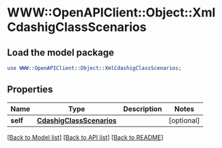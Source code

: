# WWW::OpenAPIClient::Object::XmlCdashigClassScenarios

## Load the model package
```perl
use WWW::OpenAPIClient::Object::XmlCdashigClassScenarios;
```

## Properties
Name | Type | Description | Notes
------------ | ------------- | ------------- | -------------
**self** | [**CdashigClassScenarios**](CdashigClassScenarios.md) |  | [optional] 

[[Back to Model list]](../README.md#documentation-for-models) [[Back to API list]](../README.md#documentation-for-api-endpoints) [[Back to README]](../README.md)


